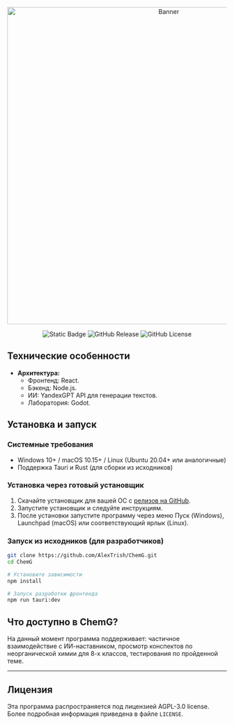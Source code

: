 <p align="center"><img src="https://i.ibb.co/GYGz2BK/Banner.png" alt="Banner" width="726"></p>
<p align="center">
	<img alt="Static Badge" src="https://img.shields.io/badge/engine-GodotEngine-blue?style=flat&link=https%3A%2F%2Fgodotengine.org%2F">
	<img alt="GitHub Release" src="https://img.shields.io/github/v/release/AlexTrish/ChemG?color=yellowgreen&link=https%3A%2F%2Fgithub.com%2FAlexTrish%2FChemG%2Freleases%2Ftag%2Fv0.0.3-alpha">
	<img alt="GitHub License" src="https://img.shields.io/github/license/AlexTrish/ChemG">
</p>

## Технические особенности

- **Архитектура:**
  - Фронтенд: React.
  - Бэкенд: Node.js.
  - ИИ: YandexGPT API для генерации текстов.
  - Лаборатория: Godot.

## Установка и запуск

### Системные требования

- Windows 10+ / macOS 10.15+ / Linux (Ubuntu 20.04+ или аналогичные)
- Поддержка Tauri и Rust (для сборки из исходников)

### Установка через готовый установщик

1. Скачайте установщик для вашей ОС с [релизов на GitHub](https://github.com/AlexTrish/ChemG/releases).
2. Запустите установщик и следуйте инструкциям.
3. После установки запустите программу через меню Пуск (Windows), Launchpad (macOS) или соответствующий ярлык (Linux).

### Запуск из исходников (для разработчиков)

```bash
git clone https://github.com/AlexTrish/ChemG.git
cd ChemG

# Установите зависимости
npm install

# Запуск разработки фронтенда
npm run tauri:dev
```

## Что доступно в ChemG?
На данный момент программа поддерживает: частичное взаимодействие с ИИ-наставником,
просмотр конспектов по неорганической химии для 8-х классов, тестирования по
пройденной теме.

---

## Лицензия

Эта программа распространяется под лицензией AGPL-3.0 license. Более подробная информация приведена в файле `LICENSE`.
